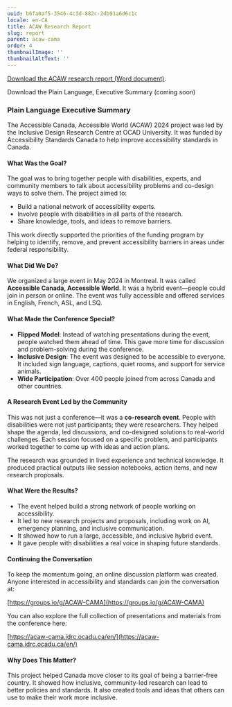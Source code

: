 ```yaml
---
uuid: b6fa0af5-3546-4c3d-882c-2db91a6d6c1c
locale: en-CA
title: ACAW Research Report
slug: report
parent: acaw-cama
order: 4
thumbnailImage: ''
thumbnailAltText: ''
---
```

[Download the ACAW research report (Word document)](https://idrc.ocadu.ca/media/ACAW_CAMA_2024_Research_Report_En.docx).

Download the Plain Language, Executive Summary (coming soon)

### Plain Language Executive Summary

The Accessible Canada, Accessible World (ACAW) 2024 project was led by the Inclusive Design Research Centre at OCAD University. It was funded by Accessibility Standards Canada to help improve accessibility standards in Canada.

#### What Was the Goal?

The goal was to bring together people with disabilities, experts, and community members to talk about accessibility problems and co-design ways to solve them. The project aimed to:

- Build a national network of accessibility experts.
- Involve people with disabilities in all parts of the research.
- Share knowledge, tools, and ideas to remove barriers.

This work directly supported the priorities of the funding program by helping to identify, remove, and prevent accessibility barriers in areas under federal responsibility.

#### What Did We Do?

We organized a large event in May 2024 in Montreal. It was called **Accessible Canada, Accessible World**. It was a hybrid event—people could join in person or online. The event was fully accessible and offered services in English, French, ASL, and LSQ.

#### What Made the Conference Special?

- **Flipped Model**: Instead of watching presentations during the event, people watched them ahead of time. This gave more time for discussion and problem-solving during the conference.
- **Inclusive Design**: The event was designed to be accessible to everyone. It included sign language, captions, quiet rooms, and support for service animals.
- **Wide Participation**: Over 400 people joined from across Canada and other countries.

#### A Research Event Led by the Community

This was not just a conference—it was a **co-research event**. People with disabilities were not just participants; they were researchers. They helped shape the agenda, led discussions, and co-designed solutions to real-world challenges. Each session focused on a specific problem, and participants worked together to come up with ideas and action plans.

The research was grounded in lived experience and technical knowledge. It produced practical outputs like session notebooks, action items, and new research proposals.

#### What Were the Results?

- The event helped build a strong network of people working on accessibility.
- It led to new research projects and proposals, including work on AI, emergency planning, and inclusive communication.
- It showed how to run a large, accessible, and inclusive hybrid event.
- It gave people with disabilities a real voice in shaping future standards.

#### Continuing the Conversation

To keep the momentum going, an online discussion platform was created. Anyone interested in accessibility and standards can join the conversation at:

[https://groups.io/g/ACAW-CAMA](https://groups.io/g/ACAW-CAMA)

You can also explore the full collection of presentations and materials from the conference here:

[https://acaw-cama.idrc.ocadu.ca/en/](https://acaw-cama.idrc.ocadu.ca/en/)

#### Why Does This Matter?

This project helped Canada move closer to its goal of being a barrier-free country. It showed how inclusive, community-led research can lead to better policies and standards. It also created tools and ideas that others can use to make their work more inclusive.
